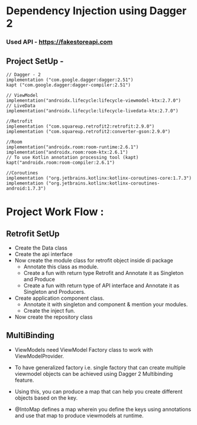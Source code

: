# Dependency Injection using Dagger 2

### Used API -  https://fakestoreapi.com

## Project SetUp -
    // Dagger - 2
    implementation ("com.google.dagger:dagger:2.51")
    kapt ("com.google.dagger:dagger-compiler:2.51")

    // ViewModel
    implementation("androidx.lifecycle:lifecycle-viewmodel-ktx:2.7.0")
    // LiveData
    implementation("androidx.lifecycle:lifecycle-livedata-ktx:2.7.0")

    //Retrofit
    implementation ("com.squareup.retrofit2:retrofit:2.9.0")
    implementation ("com.squareup.retrofit2:converter-gson:2.9.0")

    //Room
    implementation("androidx.room:room-runtime:2.6.1")
    implementation("androidx.room:room-ktx:2.6.1")
    // To use Kotlin annotation processing tool (kapt)
    kapt("androidx.room:room-compiler:2.6.1")

    //Coroutines
    implementation ("org.jetbrains.kotlinx:kotlinx-coroutines-core:1.7.3")
    implementation ("org.jetbrains.kotlinx:kotlinx-coroutines-android:1.7.3")


# Project Work Flow :
## Retrofit SetUp
  - Create the Data class
  - Create the api interface
  - Now create the module class for retrofit object inside di package
    - Annotate this class as module.
    - Create a fun with return type Retrofit and Annotate it as Singleton and Produce
    - Create a fun with return type of API interface and Annotate it as Singleton and Producers.
  - Create application component class.
    - Annotate it with singleton and component & mention your modules.
    - Create the inject fun.
  - Now create the repository class

## MultiBinding
  - ViewModels need ViewModel Factory class to work with ViewModelProvider.
  - To have generalized factory i.e. single factory that can create multiple viewmodel objects can be achieved using Dagger 2 Multibinding feature.
  - Using this, you can produce a map that can help you create different objects based on the key.

  - @IntoMap defines a map wherein you define the keys using annotations and use that map to produce viewmodels at runtime.

